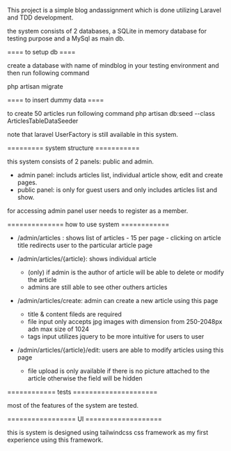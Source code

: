 This project is a simple blog andassignment which is done utilizing Laravel and TDD development.

the system consists of 2 databases, a SQLite in memory database for testing purpose and a MySql as main db.

==== to setup db ====

create a database with name of mindblog in your testing environment and then run following command

php artisan migrate 

==== to insert dummy data ====

to create 50 articles run following command 
php artisan db:seed --class ArticlesTableDataSeeder

note that laravel UserFactory is still available in this system.

========= system structure ===========

this system consists of 2 panels: public and admin.

- admin panel: includs articles list, individual article show, edit and create pages.
- public panel: is only for guest users and only includes articles list and show.


for accessing admin panel user needs to register as a member.


============== how to use system ============

- /admin/articles : shows list of articles - 15 per page - clicking on article title redirects user to the particular article page

- /admin/articles/{article}: shows individual article 
	- (only) if admin is the author of article will be able to delete or modify the article
	- admins are still able to see other outhers articles

- /admin/articles/create: admin can create a new article using this page 
	- title & content fileds are required
	- file input only accepts jpg images with dimension from 250-2048px adn max size of 1024
	- tags input utilizes jquery to be more intuitive for users to user

- /admin/articles/{article}/edit: users are able to modify articles using this page 
	- file upload is only available if there is no picture attached to the article otherwise the field will be hidden

============ tests =====================

most of the features of the system are tested.

================= UI ===================

this is system is designed using tailwindcss css framework as my first experience using this framework.




